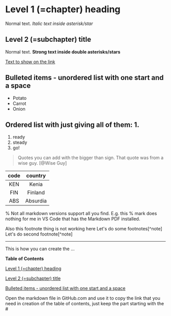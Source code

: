 
# Level 1 (=chapter) heading

Normal text. *Italic text inside asterisk/star* 

## Level 2 (=subchapter) title

Normal text. **Strong text inside double asterisks/stars**

[Text to show on the link](https://web.microsoftstream.com/) 

## Bulleted items - unordered list with one start **and a space**

* Potato
* Carrot
* Onion

## Ordered list with just giving all of them: 1. 

1. ready
1. steady
1. go!

> Quotes you can add with the bigger than sign.
That quote was from a wise guy. [@Wise Guy]

| code | country |
| :--: | :-----: |
| KEN  | Kenia   |
| FIN  | Finland |
| ABS  | Absurdia |

% Not all markdown versions support all you find. E.g. this % mark does nothing for me in VS Code that has the
Markdown PDF installed. 

Also this footnote thing is not working here
Let's do some footnotes[^note]
Let's do second footnote[^note]


<hr />
This is how you can create the ...

**Table of Contents**

[Level 1 (=chapter) heading](#level-1-chapter-heading)

[Level 2 (=subchapter) title](#level-2-subchapter-title)

[Bulleted items - unordered list with one start and a space](#bulleted-items---unordered-list-with-one-start-and-a-space)

Open the markdown file in GitHub.com and use it to copy the link that you need in creation of the table of contents,
just keep the part starting with the #

